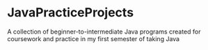 # JavaPracticeProjects
A collection of beginner-to-intermediate Java programs created for coursework and practice in my first semester of taking Java
